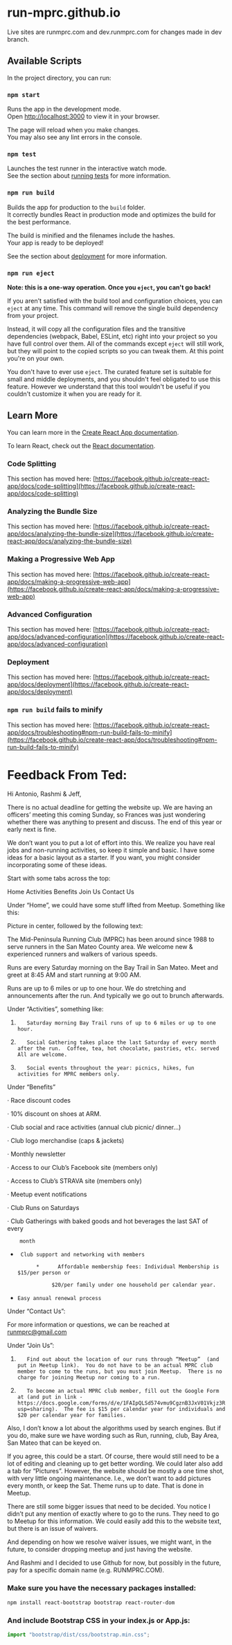 # run-mprc.github.io
Live sites are runmprc.com and dev.runmprc.com for changes made in dev branch.

## Available Scripts

In the project directory, you can run:

### `npm start`

Runs the app in the development mode.\
Open [http://localhost:3000](http://localhost:3000) to view it in your browser.

The page will reload when you make changes.\
You may also see any lint errors in the console.

### `npm test`

Launches the test runner in the interactive watch mode.\
See the section about [running tests](https://facebook.github.io/create-react-app/docs/running-tests) for more information.

### `npm run build`

Builds the app for production to the `build` folder.\
It correctly bundles React in production mode and optimizes the build for the best performance.

The build is minified and the filenames include the hashes.\
Your app is ready to be deployed!

See the section about [deployment](https://facebook.github.io/create-react-app/docs/deployment) for more information.

### `npm run eject`

**Note: this is a one-way operation. Once you `eject`, you can't go back!**

If you aren't satisfied with the build tool and configuration choices, you can `eject` at any time. This command will remove the single build dependency from your project.

Instead, it will copy all the configuration files and the transitive dependencies (webpack, Babel, ESLint, etc) right into your project so you have full control over them. All of the commands except `eject` will still work, but they will point to the copied scripts so you can tweak them. At this point you're on your own.

You don't have to ever use `eject`. The curated feature set is suitable for small and middle deployments, and you shouldn't feel obligated to use this feature. However we understand that this tool wouldn't be useful if you couldn't customize it when you are ready for it.

## Learn More

You can learn more in the [Create React App documentation](https://facebook.github.io/create-react-app/docs/getting-started).

To learn React, check out the [React documentation](https://reactjs.org/).

### Code Splitting

This section has moved here: [https://facebook.github.io/create-react-app/docs/code-splitting](https://facebook.github.io/create-react-app/docs/code-splitting)

### Analyzing the Bundle Size

This section has moved here: [https://facebook.github.io/create-react-app/docs/analyzing-the-bundle-size](https://facebook.github.io/create-react-app/docs/analyzing-the-bundle-size)

### Making a Progressive Web App

This section has moved here: [https://facebook.github.io/create-react-app/docs/making-a-progressive-web-app](https://facebook.github.io/create-react-app/docs/making-a-progressive-web-app)

### Advanced Configuration

This section has moved here: [https://facebook.github.io/create-react-app/docs/advanced-configuration](https://facebook.github.io/create-react-app/docs/advanced-configuration)

### Deployment

This section has moved here: [https://facebook.github.io/create-react-app/docs/deployment](https://facebook.github.io/create-react-app/docs/deployment)

### `npm run build` fails to minify

This section has moved here: [https://facebook.github.io/create-react-app/docs/troubleshooting#npm-run-build-fails-to-minify](https://facebook.github.io/create-react-app/docs/troubleshooting#npm-run-build-fails-to-minify)

# Feedback From Ted:

Hi Antonio, Rashmi & Jeff,

There is no actual deadline for getting the website up. We are having an officers’ meeting this coming Sunday, so Frances was just wondering whether there was anything to present and discuss. The end of this year or early next is fine.

We don’t want you to put a lot of effort into this. We realize you have real jobs and non-running activities, so keep it simple and basic. I have some ideas for a basic layout as a starter. If you want, you might consider incorporating some of these ideas.

Start with some tabs across the top:

Home Activities Benefits Join Us Contact Us

Under “Home”, we could have some stuff lifted from Meetup. Something like this:

Picture in center, followed by the following text:

The Mid-Peninsula Running Club (MPRC) has been around since 1988 to serve runners in the San Mateo County area. We welcome new & experienced runners and walkers of various speeds.

Runs are every Saturday morning on the Bay Trail in San Mateo. Meet and greet at 8:45 AM and start running at 9:00 AM.

Runs are up to 6 miles or up to one hour. We do stretching and announcements after the run. And typically we go out to brunch afterwards.

Under “Activities”, something like:

1.        Saturday morning Bay Trail runs of up to 6 miles or up to one hour.

2.        Social Gathering takes place the last Saturday of every month after the run.  Coffee, tea, hot chocolate, pastries, etc. served  All are welcome.

3.        Social events throughout the year: picnics, hikes, fun activities for MPRC members only.

Under “Benefits”

· Race discount codes

· 10% discount on shoes at ARM.

· Club social and race activities (annual club picnic/ dinner…)

· Club logo merchandise (caps & jackets)

· Monthly newsletter

· Access to our Club’s Facebook site (members only)

· Access to Club’s STRAVA site (members only)

· Meetup event notifications

· Club Runs on Saturdays

· Club Gatherings with baked goods and hot beverages the last SAT of every

        month

-      Club support and networking with members

            *      Affordable membership fees: Individual Membership is $15/per person or

                 $20/per family under one household per calendar year.

-     Easy annual renewal process

Under “Contact Us”:

For more information or questions, we can be reached at runmprc@gmail.com

Under “Join Us”:

1.        Find out about the location of our runs through “Meetup”  (and put in Meetup link).  You do not have to be an actual MPRC club member to come to the runs, but you must join Meetup.  There is no charge for joining Meetup nor coming to a run.

2.        To become an actual MPRC club member, fill out the Google Form at (and put in link - https://docs.google.com/forms/d/e/1FAIpQLSd574vmu9CgznB3JxV01Vkjz3RijuhbHEqb6pCCRuC6s7DiHg/viewform?usp=sharing).  The fee is $15 per calendar year for individuals and $20 per calendar year for families.

Also, I don’t know a lot about the algorithms used by search engines. But if you do, make sure we have wording such as Run, running, club, Bay Area, San Mateo that can be keyed on.

If you agree, this could be a start. Of course, there would still need to be a lot of editing and cleaning up to get better wording. We could later also add a tab for “Pictures”. However, the website should be mostly a one time shot, with very little ongoing maintenance. I.e., we don’t want to add pictures every month, or keep the Sat. Theme runs up to date. That is done in Meetup.

There are still some bigger issues that need to be decided. You notice I didn’t put any mention of exactly where to go to the runs. They need to go to Meetup for this information. We could easily add this to the website text, but there is an issue of waivers.

And depending on how we resolve waiver issues, we might want, in the future, to consider dropping meetup and just having the website.

And Rashmi and I decided to use Github for now, but possibly in the future, pay for a specific domain name (e.g. RUNMPRC.COM).

### Make sure you have the necessary packages installed:

```bash
npm install react-bootstrap bootstrap react-router-dom
```

### And include Bootstrap CSS in your index.js or App.js:

```javascript
import "bootstrap/dist/css/bootstrap.min.css";
```
